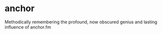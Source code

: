# anchor
Methodically remembering the profound, now obscured genius and lasting influence of anchor.fm
